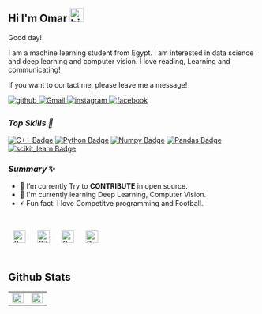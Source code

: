## Hi I'm Omar <img src="https://user-images.githubusercontent.com/1303154/88677602-1635ba80-d120-11ea-84d8-d263ba5fc3c0.gif" width="28px" alt="hi">

Good day!

I am a machine learning student from Egypt. I am interested in data science and deep learning and computer vision. I love reading, Learning and communicating! 

If you want to contact me, please leave me a message!

<a href="https://github.com/omarzain27" target="_blank">
<img src=https://img.shields.io/badge/github-%2324292e.svg?&style=for-the-badge&logo=github&logoColor=white alt=github style="margin-bottom: 5px;" />
</a>
<a href="mailto:ismoraz695@gmail.com" target="_blank">
<img src=https://img.shields.io/badge/Gmail-D14836?style=for-the-badge&logo=gmail&logoColor=white alt=Gmail style="margin-bottom: 5px;" />
</a>
<a href="https://www.instagram.com/omars__27/" target="_blank">
<img src=https://img.shields.io/badge/instagram-%23000000.svg?&style=for-the-badge&logo=instagram&logoColor=white&color=dd2a7b alt=instagram style="margin-bottom: 5px;" />
</a>
<a href="https://www.facebook.com/omar.cool.391/" target="_blank">
<img src=https://img.shields.io/badge/facebook-%232E87FB.svg?&style=for-the-badge&logo=facebook&logoColor=white alt=facebook style="margin-bottom: 5px;" />
</a>


### ***Top Skills 💫***
[![C++ Badge](	https://img.shields.io/badge/C%2B%2B-00599C?style=for-the-badge&logo=c%2B%2B&logoColor=white)](#)  [![Python Badge](https://img.shields.io/badge/Python-FFD43B?style=for-the-badge&logo=python&logoColor=blue)](#) [![Numpy Badge](https://img.shields.io/badge/Numpy-777BB4?style=for-the-badge&logo=numpy&logoColor=white)](#) [![Pandas Badge](https://img.shields.io/badge/Pandas-2C2D72?style=for-the-badge&logo=pandas&logoColor=white)](#) [![scikit_learn Badge](https://img.shields.io/badge/scikit_learn-F7931E?style=for-the-badge&logo=scikit-learn&logoColor=white)](#)
 
 
 ###  ***Summary*** ✨

- 🔭 I’m currently Try to **CONTRIBUTE** in open source.
- 🌱 I'm currently learning Deep Learning, Computer Vision.
- ⚡ Fun fact: I love Competitve programming and Football.



<br/>  

<div sttyle='float:left'>
<img style="margin: 10px" src="https://profilinator.rishav.dev/skills-assets/python-original.svg" alt="Python" height="25" />  
<img style="margin: 10px" src="https://profilinator.rishav.dev/skills-assets/git-scm-icon.svg" alt="Git" height="25" />  
<img style="margin: 10px" src="https://profilinator.rishav.dev/skills-assets/opencv-icon.svg" alt="OpenCV" height="25" />  
<img style="margin: 10px" src="https://profilinator.rishav.dev/skills-assets/flask.png" alt="OpenCV" height="25" />  
</div>

<br/>  


## Github Stats  
<table><tr><td valign="top" width="50%">

<img src="https://github-readme-stats.vercel.app/api?username=omarzain27&show_icons=true&count_private=true&hide_border=true" align="left" style="width: 100%" />

</td><td valign="top" width="50%">

<img src="https://github-readme-stats.vercel.app/api/top-langs/?username=omarzain27&hide_border=true&layout=compact" align="left" style="width: 100%" />

</td></tr></table>  

<br/>  


<!--
**omarzain27/omarzain27** is a ✨ _special_ ✨ repository because its `README.md` (this file) appears on your GitHub profile.

Here are some ideas to get you started:

- 🔭 I’m currently working on ...
- 🌱 I’m currently learning ...
- 👯 I’m looking to collaborate on ...
- 🤔 I’m looking for help with ...
- 💬 Ask me about ...
- 📫 How to reach me: ...
- 😄 Pronouns: ...
- ⚡ Fun fact: ...
-->
